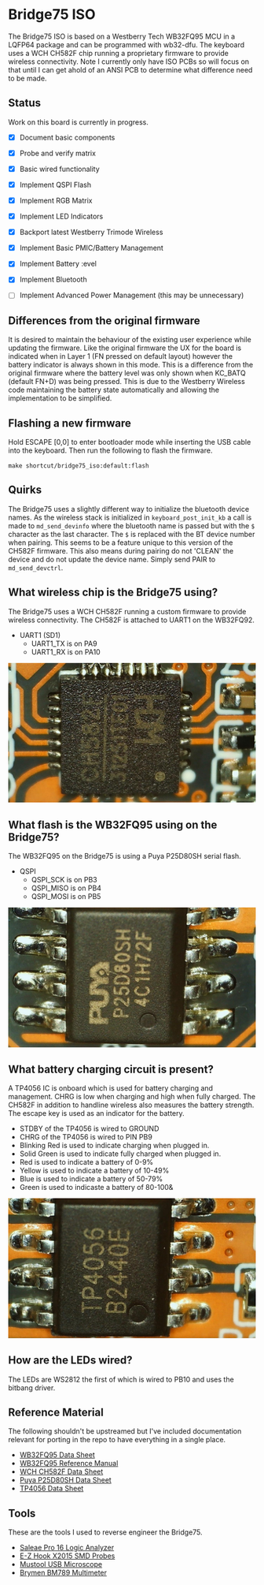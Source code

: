 #  Bridge75 ISO
The Bridge75 ISO is based on a Westberry Tech WB32FQ95 MCU in a LQFP64 package
and can be programmed with wb32-dfu. The keyboard uses a WCH CH582F chip
running a proprietary firmware to provide wireless connectivity. Note I 
currently only have ISO PCBs so will focus on that until I can get ahold of an
ANSI PCB to determine what difference need to be made.


## Status
Work on this board is currently in progress.
- [x] Document basic components
- [x] Probe and verify matrix
- [x] Basic wired functionality
- [x] Implement QSPI Flash
- [x] Implement RGB Matrix
- [x] Implement LED Indicators
- [x] Backport latest Westberry Trimode Wireless
- [x] Implement Basic PMIC/Battery Management
- [x] Implement Battery :evel
- [x] Implement Bluetooth
- [ ] Implement Advanced Power Management (this may be unnecessary)


## Differences from the original firmware
It is desired to maintain the behaviour of the existing user experience while
updating the firmware. Like the original firmware the UX for the board is
indicated when in Layer 1 (FN pressed on default layout) however the battery
indicator is always shown in this mode. This is a difference from the original
firmware where the battery level was only shown when KC_BATQ (default FN+D)
was being pressed. This is due to the Westberry Wireless code maintaining the
battery state automatically and allowing the implementation to be simplified.


## Flashing a new firmware
Hold ESCAPE [0,0] to enter bootloader mode while inserting the USB cable into
the keyboard. Then run the following to flash the firmware.
```shell
make shortcut/bridge75_iso:default:flash
```


## Quirks
The Bridge75 uses a slightly different way to initialize the bluetooth device
names. As the wireless stack is initialized in `keyboard_post_init_kb` a call
is made to `md_send_devinfo` where the bluetooth name is passed but with the
`$` character as the last character. The `$` is replaced with the BT device
number when pairing. This seems to be a feature unique to this version of the
CH582F firmware. This also means during pairing do not 'CLEAN' the device and
do not update the device name. Simply send PAIR to `md_send_devctrl`.


## What wireless chip is the Bridge75 using?
The Bridge75 uses a WCH CH582F running a custom firmware to provide wireless
connectivity. The CH582F is attached to UART1 on the WB32FQ92.
* UART1 (SD1)
   * UART1_TX is on PA9
   * UART1_RX is on PA10

![WCH CH582F](documentation/wireless.jpg)


## What flash is the WB32FQ95 using on the Bridge75?
The WB32FQ95 on the Bridge75 is using a Puya P25D80SH serial flash.
* QSPI
   * QSPI_SCK is on PB3
   * QSPI_MISO is on PB4
   * QSPI_MOSI is on PB5

![Puya P25D80SH](documentation/flash.jpg)


## What battery charging circuit is present?
A TP4056 IC is onboard which is used for battery charging and management. CHRG
is low when charging and high when fully charged. The CH582F in addition to
handline wireless also measures the battery strength. The escape key is used as
an indicator for the battery.
* STDBY of the TP4056 is wired to GROUND
* CHRG of the TP4056 is wired to PIN PB9
* Blinking Red is used to indicate charging when plugged in.
* Solid Green is used to indicate fully charged when plugged in.
* Red is used to indicate a battery of 0-9%
* Yellow is used to indicate a battery of 10-49%
* Blue is used to indicate a battery of 50-79%
* Green is used to indicaste a battery of 80-100&

![TP4056](documentation/bmic.jpg)


## How are the LEDs wired?
The LEDs are WS2812 the first of which is wired to PB10 and uses the bitbang
driver.


## Reference Material
The following shouldn't be upstreamed but I've included documentation relevant
for porting in the repo to have everything in a single place.
* [WB32FQ95 Data Sheet](documentation/EN_DS1104041_WB32FQ95xC_V01.pdf)
* [WB32FQ95 Reference Manual](documentation/EN_RM2905025_WB32FQ95xx_V01.pdf)
* [WCH CH582F Data Sheet](documentation/CH583DS1.PDF)
* [Puya P25D80SH Data Sheet](documentation/PUYA-P25Q80H-SSH-IT_C194872.pdf)
* [TP4056 Data Sheet](documentation/TP4056.pdf)


## Tools
These are the tools I used to reverse engineer the Bridge75.

* [Saleae Pro 16 Logic Analyzer](https://www.saleae.com)
* [E-Z Hook X2015 SMD Probes](https://e-z-hook.com/test-hooks/micro-hook/x2015-ultra-thin-double-gripper-micro-test-hook/)
* [Mustool USB Microscope](https://www.eevblog.com/forum/testgear/mustool-g1200-digital-microscope-12mp-7-lcd-display-1-1200x/)
* [Brymen BM789 Multimeter](http://www.brymen.com/PD02BM780_789.html)
